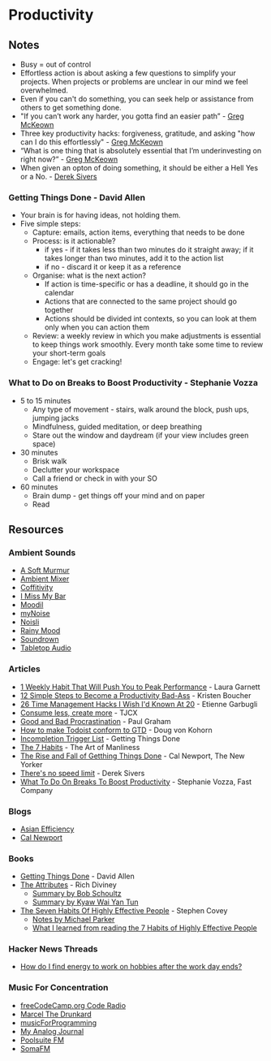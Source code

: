 # Productivity

## Notes

* Busy = out of control
* Effortless action is about asking a few questions to simplify your projects. When projects or problems are unclear in our mind we feel overwhelmed.
* Even if you can't do something, you can seek help or assistance from others to get something done.
* "If you can’t work any harder, you gotta find an easier path” - [Greg McKeown](https://twitter.com/GregoryMcKeown)
* Three key productivity hacks: forgiveness, gratitude, and asking "how can I do this effortlessly" - [Greg McKeown](https://twitter.com/GregoryMcKeown)
* “What is one thing that is absolutely essential that I’m underinvesting on right now?” - [Greg McKeown](https://twitter.com/GregoryMcKeown)
* When given an opton of doing something, it should be either a Hell Yes or a No. - [Derek Sivers](https://sive.rs/)

### Getting Things Done - David Allen

* Your brain is for having ideas, not holding them.
* Five simple steps:
  * Capture: emails, action items, everything that needs to be done
  * Process: is it actionable?
    * if yes - if it takes less than two minutes do it straight away; if it takes longer than two minutes, add it to the action list
    * if no - discard it or keep it as a reference
  * Organise: what is the next action?
    * If action is time-specific or has a deadline, it should go in the calendar
    * Actions that are connected to the same project should go together
    * Actions should be divided int contexts, so you can look at them only when you can action them
  * Review: a weekly review in which you make adjustments is essential to keep things work smoothly. Every month take some time to review your short-term goals
  * Engage: let's get cracking!

### What to Do on Breaks to Boost Productivity - Stephanie Vozza

* 5 to 15 minutes
  * Any type of movement - stairs, walk around the block, push ups, jumping jacks
  * Mindfulness, guided meditation, or deep breathing
  * Stare out the window and daydream (if your view includes green space)
* 30 minutes
  * Brisk walk
  * Declutter your workspace
  * Call a friend or check in with your SO
* 60 minutes
  * Brain dump - get things off your mind and on paper
  * Read

## Resources

### Ambient Sounds

* [A Soft Murmur](https://asoftmurmur.com/)
* [Ambient Mixer](https://www.ambient-mixer.com/)
* [Coffitivity](https://coffitivity.com/)
* [I Miss My Bar](https://imissmybar.com/)
* [Moodil](https://www.moodil.com/)
* [myNoise](https://mynoise.net/)
* [Noisli](https://www.noisli.com/)
* [Rainy Mood](https://www.rainymood.com/)
* [Soundrown](https://soundrown.com/)
* [Tabletop Audio](https://tabletopaudio.com/)

### Articles

* [1 Weekly Habit That Will Push You to Peak Performance](https://www.inc.com/laura-garnett/1-weekly-habit-for-peak-performance.html) - Laura Garnett
* [12 Simple Steps to Become a Productivity Bad-Ass](https://mixwellness.com/12-simple-steps-to-become-a-productivity-bad-ass/) - Kristen Boucher
* [26 Time Management Hacks I Wish I'd Known At 20](https://www.slideshare.net/egarbugli/26-time-management-hacks-i-wish-id-known-at-20) - Etienne Garbugli
* [Consume less, create more](https://blog.tjcx.me/p/consume-less-create-more) - TJCX
* [Good and Bad Procrastination](https://paulgraham.com/procrastination.html) - Paul Graham
* [How to make Todoist conform to GTD](https://medium.com/@dougvk/how-to-make-todoist-conform-to-gtd-362d86f037bf) - Doug von Kohorn
* [Incompletion Trigger List](https://gettingthingsdone.com/wp-content/uploads/2014/10/Mind\_Sweep\_Trigger\_List.pdf) - Getting Things Done
* [The 7 Habits](https://www.artofmanliness.com/tag/7-habits/) - The Art of Manliness
* [The Rise and Fall of Getthing Things Done](https://www.newyorker.com/tech/annals-of-technology/the-rise-and-fall-of-getting-things-done) - Cal Newport, The New Yorker
* [There's no speed limit](https://sive.rs/kimo) - Derek Sivers
* [What To Do On Breaks To Boost Productivity](https://getpocket.com/explore/item/what-to-do-on-15-30-and-60-minute-breaks-to-boost-productivity) - Stephanie Vozza, Fast Company

### Blogs

* [Asian Efficiency](https://www.asianefficiency.com/blog/)
* [Cal Newport](https://www.calnewport.com/blog/)

### Books

* [Getting Things Done](https://smile.amazon.co.uk/Getting-Things-Done-Stress-free-Productivity/dp/0349408947) - David Allen
* [The Attributes](https://smile.amazon.co.uk/dp/075355867X/) - Rich Diviney
  * [Summary by Bob Schoultz](https://bobsbeenreading.wordpress.com/2021/02/03/the-attributes-25-hidden-drivers-of-optimal-performance-by-rich-diviney/)
  * [Summary by Kyaw Wai Yan Tun](https://waiyancan.com/summary-the-attributes-rich-diviney/)
* [The Seven Habits Of Highly Effective People](https://smile.amazon.co.uk/Habits-Highly-Effective-People/dp/1471165086) - Stephen Covey
  * [Notes by Michael Parker](https://github.com/mgp/book-notes/blob/master/the-seven-habits-of-highly-effective-people.markdown)
  * [What I learned from reading the 7 Habits of Highly Effective People](https://www.reddit.com/r/productivity/comments/mxltoz/what\_i\_learned\_from\_reading\_the\_7\_habits\_of/)

### Hacker News Threads

* [How do I find energy to work on hobbies after the work day ends?](https://news.ycombinator.com/item?id=26500021)

### Music For Concentration

* [freeCodeCamp.org Code Radio](https://coderadio.freecodecamp.org/)
* [Marcel The Drunkard](https://www.youtube.com/c/MarcelTheDrunkard/videos)
* [musicForProgramming](https://musicforprogramming.net/)
* [My Analog Journal](https://www.youtube.com/c/MyAnalogJournal/videos)
* [Poolsuite FM](https://poolsuite.net/)
* [SomaFM](https://somafm.com/listen/)
